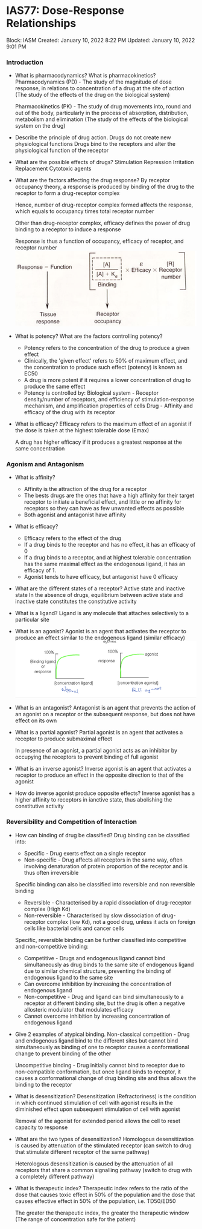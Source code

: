 # IAS77: Dose-Response Relationships

Block: IASM
Created: January 10, 2022 8:22 PM
Updated: January 10, 2022 9:01 PM

### Introduction
- What is pharmacodynamics? What is pharmacokinetics?
    Pharmacodynamics (PD) - The study of the magnitude of dose response, in relations to concentration of a drug at the site of action (The study of the effects of the drug on the biological system)
    
    Pharmacokinetics (PK) - The study of drug movements into, round and out of the body, particularly in the process of absorption, distribution, metabolism and elimination (The study of the effects of the biological system on the drug)
- Describe the principle of drug action.
    Drugs do not create new physiological functions
    Drugs bind to the receptors and alter the physiological function of the receptor
- What are the possible effects of drugs?
    Stimulation
    Repression
    Irritation
    Replacement
    Cytotoxic agents
- What are the factors affecting the drug response?
    By receptor occupancy theory, a response is produced by binding of the drug to the receptor to form a drug-receptor complex
    
    Hence, number of drug-receptor complex formed affects the response, which equals to occupancy times total receptor number
    
    Other than drug-receptor complex, efficacy defines the power of drug binding to a receptor to induce a response
    
    Response is thus a function of occupancy, efficacy of receptor, and receptor number
    ![Screenshot 2021-12-04 at 3.40.55 PM.png](IAS77%20Dose-Response%20Relationships%200c89fbc83383445894713099a5be8949/Screenshot_2021-12-04_at_3.40.55_PM.png)
- What is potency? What are the factors controlling potency?
	- Potency refers to the concentration of the drug to produce a given effect
	- Clinically, the 'given effect' refers to 50% of maximum effect, and the concentration to produce such effect (potency) is known as EC50
	- A drug is more potent if it requires a lower concentration of drug to produce the same effect
	- Potency is controlled by:
	    Biological system - Receptor density/number of receptors, and efficiency of stimulation-response mechanism, and amplification properties of cells
	    Drug - Affinity and efficacy of the drug with its receptor
- What is efficacy?
    Efficacy refers to the maximum effect of an agonist if the dose is taken at the highest tolerable dose (Emax)
    
    A drug has higher efficacy if it produces a greatest response at the same concentration

### Agonism and Antagonism
- What is affinity?
    - Affinity is the attraction of the drug for a receptor
    - The bests drugs are the ones that have a high affinity for their target receptor to initiate a beneficial effect, and little or no affinity for receptors so they can have as few unwanted effects as possible
    - Both agonist and antagonist have affinity
- What is efficacy?
    - Efficacy refers to the effect of the drug
    - If a drug binds to the receptor and has no effect, it has an efficacy of 0
    - If a drug binds to a receptor, and at highest tolerable concentration has the same maximal effect as the endogenous ligand, it has an efficacy of 1.
    - Agonist tends to have efficacy, but antagonist have 0 efficacy
- What are the different states of a receptor?
    Active state and inactive state
    In the absence of drugs, equilibrium between active state and inactive state constitutes the constitutive activity
- What is a ligand?
    Ligand is any molecule that attaches selectively to a particular site
- What is an agonist?
    Agonist is an agent that activates the receptor to produce an effect similar to the endogenous ligand (similar efficacy)
    ![Screenshot 2021-12-04 at 4.24.06 PM.png](IAS77%20Dose-Response%20Relationships%200c89fbc83383445894713099a5be8949/Screenshot_2021-12-04_at_4.24.06_PM.png)
- What is an antagonist?
    Antagonist is an agent that prevents the action of an agonist on a receptor or the subsequent response, but does not have effect on its own
- What is a partial agonist?
    Partial agonist is an agent that activates a receptor to produce submaximal effect 
    
    In presence of an agonist, a partial agonist acts as an inhibitor by occupying the receptors to prevent binding of full agonist
- What is an inverse agonist?
    Inverse agonist is an agent that activates a receptor to produce an effect in the opposite direction to that of the agonist
- How do inverse agonist produce opposite effects?
    Inverse agonist has a higher affinity to receptors in ianctive state, thus abolishing the constitutive activity

### Reversibility and Competition of Interaction
- How can binding of drug be classified?
    Drug binding can be classified into:
    - Specific - Drug exerts effect on a single receptor
    - Non-specific - Drug affects all receptors in the same way, often involving denaturation of protein proportion of the receptor and is thus often irreversible
    
    Specific binding can also be classified into reversible and non reversible binding
    - Reversible - Characterised by a rapid dissociation of drug-receptor complex (High Kd)
    - Non-reversible - Characterised by slow dissociation of drug-receptor complex (low Kd), not a good drug, unless it acts on foreign cells like bacterial cells and cancer cells
    
    Specific, reversible binding can be further classified into competitive and non-competitive binding:
    - Competitive - Drugs and endogenous ligand cannot bind simultaneously as drug binds to the same site of endogenous ligand due to similar chemical structure, preventing the binding of endogenous ligand to the same site
	- Can overcome inhibition by increasing the concentration of endogenous ligand
    - Non-competitive - Drug and ligand can bind simultaneously to a receptor at different binding site, but the drug is often a negative allosteric modulator that modulates efficacy
    - Cannot overcome inhibition by increasing concentration of endogenous ligand
- Give 2 examples of atypical binding.
    Non-classical competition - Drug and endogenous ligand bind to the different sites but cannot bind simultaneously as binding of one to receptor causes a conformational change to prevent binding of the other
    
    Uncompetitive binding - Drug initially cannot bind to receptor due to non-compatible conformation, but once ligand binds to receptor, it causes a conformational change of drug binding site and thus allows the binding to the receptor 
- What is desensitization?
    Desensitization (Refractoriness) is the condition in which continued stimulation of cell with agonist results in the diminished effect upon subsequent stimulation of cell with agonist
    
    Removal of the agonist for extended period allows the cell to reset capacity to response
- What are the two types of desensitization?
    Homologous desensitization is caused by attenuation of the stimulated receptor (can switch to drug that stimulate different receptor of the same pathway)
    
    Heterologous desensitization is caused by the attenuation of all receptors that share a common signalling pathway (switch to drug with a completely different pathway)
- What is therapeutic index?
    Therapeutic index refers to the ratio of the dose that causes toxic effect in 50% of the population and the dose that causes effective effect in 50% of the population, i.e. TD50/ED50
    
    The greater the therapeutic index, the greater the therapeutic window (The range of concentration safe for the patient)